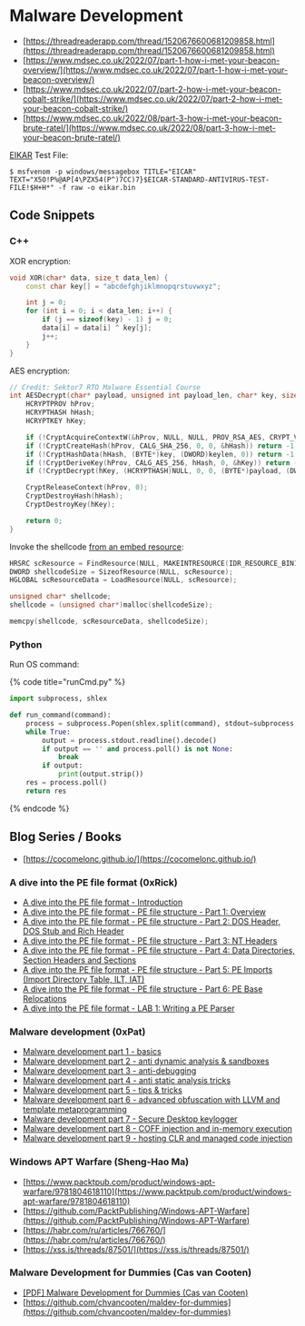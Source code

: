 # Malware Development

- [https://threadreaderapp.com/thread/1520676600681209858.html](https://threadreaderapp.com/thread/1520676600681209858.html)
- [https://www.mdsec.co.uk/2022/07/part-1-how-i-met-your-beacon-overview/](https://www.mdsec.co.uk/2022/07/part-1-how-i-met-your-beacon-overview/)
- [https://www.mdsec.co.uk/2022/07/part-2-how-i-met-your-beacon-cobalt-strike/](https://www.mdsec.co.uk/2022/07/part-2-how-i-met-your-beacon-cobalt-strike/)
- [https://www.mdsec.co.uk/2022/08/part-3-how-i-met-your-beacon-brute-ratel/](https://www.mdsec.co.uk/2022/08/part-3-how-i-met-your-beacon-brute-ratel/)

[EIKAR](https://ru.wikipedia.org/wiki/EICAR-Test-File) Test File:

```
$ msfvenom -p windows/messagebox TITLE="EICAR" TEXT="X5O!P%@AP[4\PZX54(P^)7CC)7}$EICAR-STANDARD-ANTIVIRUS-TEST-FILE!$H+H*" -f raw -o eikar.bin
```




## Code Snippets



### C++

XOR encryption:

```cpp
void XOR(char* data, size_t data_len) {
    const char key[] = "abcdefghjiklmnopqrstuvwxyz";

    int j = 0;
    for (int i = 0; i < data_len; i++) {
        if (j == sizeof(key) - 1) j = 0;
        data[i] = data[i] ^ key[j];
        j++;
    }
}
```

AES encryption:

```cpp
// Credit: Sektor7 RTO Malware Essential Course
int AESDecrypt(char* payload, unsigned int payload_len, char* key, size_t keylen) {
    HCRYPTPROV hProv;
    HCRYPTHASH hHash;
    HCRYPTKEY hKey;

    if (!CryptAcquireContextW(&hProv, NULL, NULL, PROV_RSA_AES, CRYPT_VERIFYCONTEXT)) return -1;
    if (!CryptCreateHash(hProv, CALG_SHA_256, 0, 0, &hHash)) return -1;
    if (!CryptHashData(hHash, (BYTE*)key, (DWORD)keylen, 0)) return -1;
    if (!CryptDeriveKey(hProv, CALG_AES_256, hHash, 0, &hKey)) return -1;
    if (!CryptDecrypt(hKey, (HCRYPTHASH)NULL, 0, 0, (BYTE*)payload, (DWORD*)&payload_len)) return -1;

    CryptReleaseContext(hProv, 0);
    CryptDestroyHash(hHash);
    CryptDestroyKey(hKey);

    return 0;
}
```

Invoke the shellcode [from an embed resource](https://www.ired.team/offensive-security/code-injection-process-injection/loading-and-executing-shellcode-from-portable-executable-resources):

```cpp
HRSRC scResource = FindResource(NULL, MAKEINTRESOURCE(IDR_RESOURCE_BIN1), "RESOURCE_BIN");
DWORD shellcodeSize = SizeofResource(NULL, scResource);
HGLOBAL scResourceData = LoadResource(NULL, scResource);

unsigned char* shellcode;
shellcode = (unsigned char*)malloc(shellcodeSize);

memcpy(shellcode, scResourceData, shellcodeSize);
```



### Python

Run OS command:

{% code title="runCmd.py" %}
```python
import subprocess, shlex

def run_command(command):
	process = subprocess.Popen(shlex.split(command), stdout=subprocess.PIPE)
	while True:
		output = process.stdout.readline().decode()
		if output == '' and process.poll() is not None:
			break
		if output:
			print(output.strip())
	res = process.poll()
	return res
```
{% endcode %}




## Blog Series / Books

- [https://cocomelonc.github.io/](https://cocomelonc.github.io/)



### A dive into the PE file format (0xRick)

- [A dive into the PE file format - Introduction](https://0xrick.github.io/win-internals/pe1/)
- [A dive into the PE file format - PE file structure - Part 1: Overview](https://0xrick.github.io/win-internals/pe2/)
- [A dive into the PE file format - PE file structure - Part 2: DOS Header, DOS Stub and Rich Header](https://0xrick.github.io/win-internals/pe3/)
- [A dive into the PE file format - PE file structure - Part 3: NT Headers](https://0xrick.github.io/win-internals/pe4/)
- [A dive into the PE file format - PE file structure - Part 4: Data Directories, Section Headers and Sections](https://0xrick.github.io/win-internals/pe5/)
- [A dive into the PE file format - PE file structure - Part 5: PE Imports (Import Directory Table, ILT, IAT)](https://0xrick.github.io/win-internals/pe6/)
- [A dive into the PE file format - PE file structure - Part 6: PE Base Relocations](https://0xrick.github.io/win-internals/pe7/)
- [A dive into the PE file format - LAB 1: Writing a PE Parser](https://0xrick.github.io/win-internals/pe8/)



### Malware development (0xPat)

- [Malware development part 1 - basics](https://0xpat.github.io/Malware_development_part_1/)
- [Malware development part 2 - anti dynamic analysis & sandboxes](https://0xpat.github.io/Malware_development_part_2/)
- [Malware development part 3 - anti-debugging](https://0xpat.github.io/Malware_development_part_3/)
- [Malware development part 4 - anti static analysis tricks](https://0xpat.github.io/Malware_development_part_4/)
- [Malware development part 5 - tips & tricks](https://0xpat.github.io/Malware_development_part_5/)
- [Malware development part 6 - advanced obfuscation with LLVM and template metaprogramming](https://0xpat.github.io/Malware_development_part_6/)
- [Malware development part 7 - Secure Desktop keylogger](https://0xpat.github.io/Malware_development_part_7/)
- [Malware development part 8 - COFF injection and in-memory execution](https://0xpat.github.io/Malware_development_part_8/)
- [Malware development part 9 - hosting CLR and managed code injection](https://0xpat.github.io/Malware_development_part_9/)



### Windows APT Warfare (Sheng-Hao Ma)

- [https://www.packtpub.com/product/windows-apt-warfare/9781804618110](https://www.packtpub.com/product/windows-apt-warfare/9781804618110)
- [https://github.com/PacktPublishing/Windows-APT-Warfare](https://github.com/PacktPublishing/Windows-APT-Warfare)
- [https://habr.com/ru/articles/766760/](https://habr.com/ru/articles/766760/)
- [https://xss.is/threads/87501/](https://xss.is/threads/87501/)



### Malware Development for Dummies (Cas van Cooten)

- [[PDF] Malware Development for Dummies (Cas van Cooten)](https://github.com/chvancooten/maldev-for-dummies/blob/main/Slides/Malware%20Development%20for%20Dummies%20-%20Hack%20in%20Paris%2030-06-2022%20%26%2001-07-2022.pdf)
- [https://github.com/chvancooten/maldev-for-dummies](https://github.com/chvancooten/maldev-for-dummies)
